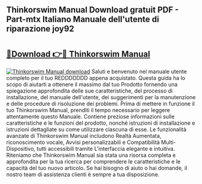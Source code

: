 ## Thinkorswim Manual Download gratuit PDF - Part-mtx Italiano Manuale dell'utente di riparazione joy92

# <h2><a href="http://dfgfqp.blite.top/?on=Thinkorswim+Manual">🔗Download 👉🔴 Thinkorswim Manual</a></h2>

[![Thinkorswim Manual download](https://i.imgur.com/lujVjoI.png)](http://dfgfqp.blite.top/?on=Thinkorswim+Manual)
Saluti e benvenuto nel manuale utente completo per il tuo REDDDDDDD appena acquistato. Questa guida ha lo scopo di aiutarti a ottenere il massimo dal tuo Prodotto fornendo una spiegazione approfondita delle sue caratteristiche, del processo di installazione, del manuale dell'utente, dei suggerimenti per la manutenzione e delle procedure di risoluzione dei problemi. Prima di mettere in funzione il tuo Thinkorswim Manual, prenditi il tempo necessario per leggere attentamente questo Manuale. Contiene preziose informazioni sulle caratteristiche e le funzioni del prodotto, nonché istruzioni di installazione e istruzioni dettagliate su come utilizzare ciascuna di esse. Le funzionalità avanzate di Thinkorswim Manual includono Realtà Aumentata, riconoscimento vocale, Avvisi personalizzabili e Compatibilità Multi-Dispositivo, tutti accessibili tramite L'interfaccia elegante e intuitiva. Riteniamo che Thinkorswim Manual sia stata una risorsa completa e approfondita per la tua ricerca per comprendere le caratteristiche e le capacità del tuo nuovo articolo. Se hai bisogno di aiuto o hai domande, il nostro team di assistenza clienti è sempre a tua disposizione.
